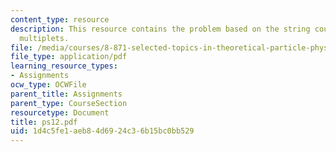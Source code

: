 ```yaml
---
content_type: resource
description: This resource contains the problem based on the string coupling and vector
  multiplets.
file: /media/courses/8-871-selected-topics-in-theoretical-particle-physics-branes-and-gauge-theory-dynamics-fall-2004/1d4c5fe1aeb84d6924c36b15bc0bb529_ps12.pdf
file_type: application/pdf
learning_resource_types:
- Assignments
ocw_type: OCWFile
parent_title: Assignments
parent_type: CourseSection
resourcetype: Document
title: ps12.pdf
uid: 1d4c5fe1-aeb8-4d69-24c3-6b15bc0bb529
---
```

